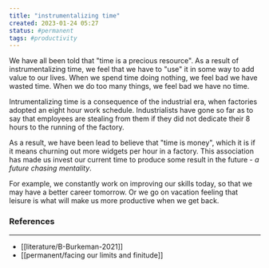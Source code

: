 ```yaml
---
title: "instrumentalizing time"
created: 2023-01-24 05:27
status: #permanent
tags: #productivity 
---
```


We have all been told that "time is a precious resource". As a result of instrumentalizing time, we feel that we have to "use" it in some way to add value to our lives. When we spend time doing nothing, we feel bad we have wasted time. When we do too many things, we feel bad we have no time.

Intrumentalizing time is a consequence of the industrial era, when factories adopted an eight hour work schedule. Industrialists have gone so far as to say that employees are stealing from them if they did not dedicate their 8 hours to the running of the factory.

As a result, we have been lead to believe that "time is money", which it is if it means churning out more widgets per hour in a factory. This association has made us invest our current time to produce some result in the future - *a future chasing mentality*. 

For example, we constantly work on improving our skills today, so that we may have a better career tomorrow. Or we go on vacation feeling that leisure is what will make us more productive when we get back. 

### References
---
- [[literature/B-Burkeman-2021]]
- [[permanent/facing our limits and finitude]]

